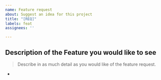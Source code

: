 ```yaml
---
name: Feature request
about: Suggest an idea for this project
title: "[REQ]"
labels: feat
assignees: ''

---
```


## Description of the Feature you would like to see
> Describe in as much detail as you would like of the feature request.
- 

